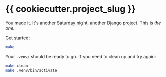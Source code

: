# {{ cookiecutter.project_slug }}

You made it.  It's another Saturday night, another Django project.  This is *the one.*  

Get started:

```sh
make 
```

Your `.venv/` should be ready to go.  If you need to clean up and try again:

```sh
make clean 
make .venv/bin/activate 
```
